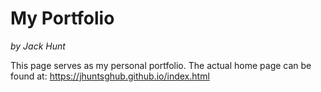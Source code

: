# My Portfolio
*by Jack Hunt*  

This page serves as my personal portfolio.
The actual home page can be found at: https://jhuntsghub.github.io/index.html
